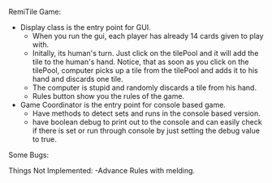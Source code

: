 RemiTile Game:
  - Display class is the entry point for GUI.
     - When you run the gui, each player has already 14 cards given to
       play with.
     - Initally, its human's turn. Just click on the tilePool and
       it will add the tile to the human's hand. Notice, that as soon as
       you click on the tilePool, computer picks up a tile from the tilePool
       and adds it to his hand and discards one tile.
     - The computer is stupid and randomly discards a tile from his hand.
     - Rules button show you the rules of the game.
  - Game Coordinator is the entry point for console based game.
      - Have methods to detect sets and runs in the console based version.
      - have boolean debug to print out to the console and can easily check
        if there is set or run through console by just setting the debug value
        to true.



Some Bugs:


Things Not Implemented:
  -Advance Rules with melding.